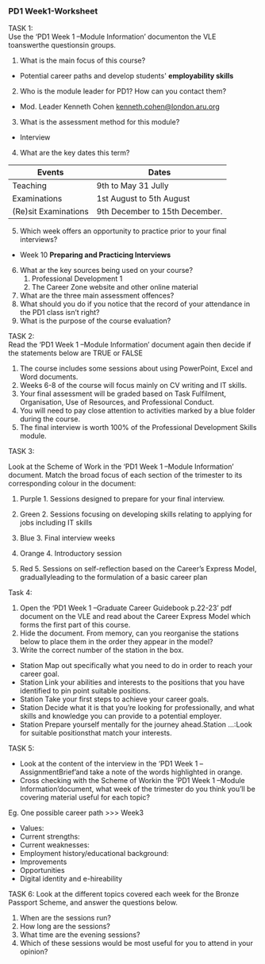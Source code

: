 ### PD1 Week1-Worksheet 
TASK 1:  
Use the ‘PD1 Week 1 –Module Information’ documenton the VLE toanswerthe questionsin groups.
1. What is the main focus of this course?
- Potential career paths and develop students' **employability skills**
2. Who is the module leader for PD1? How can you contact them?
- Mod. Leader Kenneth Cohen kenneth.cohen@london.aru.org 
3. What is the assessment method for this module? 
- Interview
4. What are the key dates this term?

|Events | Dates |
|----------|---------------------| 
| Teaching | 9th to May 31 Jully |
|Examinations| 1st August to 5th August|
| (Re)sit Examinations| 9th December to 15th December.
5. Which week offers an opportunity to practice prior to your final interviews?
- Week 10 **Preparing and Practicing Interviews**
6. What ar the key sources being used on your course? 
    1.  Professional Development 1
    2.  The Career Zone website and other online material 
7. What are the three main assessment offences? 
8. What should you do if you notice that the record of your attendance in the PD1 class isn’t right?
9. What is the purpose of the course evaluation?

TASK 2:  
Read the ‘PD1 Week 1 –Module Information’ document again then decide if the statements below are TRUE or FALSE
1. The course includes some sessions about using PowerPoint, Excel and Word documents.
2. Weeks 6-8 of the course will focus mainly on CV writing and IT skills.
3. Your final assessment will be graded based on Task Fulfilment, Organisation, Use of Resources, and Professional Conduct.
4. You will need to pay close attention to activities marked by a blue folder during the course.
5. The final interview is worth 100% of the Professional Development Skills module.

TASK 3: 

Look at the Scheme of Work in the ‘PD1 Week 1 –Module Information’ document. Match the broad focus of each section of the trimester to its corresponding colour in the document:
1. Purple      1. Sessions designed to prepare for your final interview.    
2. Green       2. Sessions focusing on developing skills relating to applying for jobs 
including IT skills

3. Blue        3. Final interview weeks

4. Orange      4. Introductory session

5. Red         5. Sessions on self-reflection based on the Career’s Express Model, graduallyleading to the formulation of a basic career plan


Task 4: 
1. Open the ‘PD1 Week 1 –Graduate Career Guidebook p.22-23’ pdf document on the VLE and read about the Career Express Model which forms the first part of this course.
2. Hide the document. From memory, can you reorganise the stations below to place them in the order they appear in the model? 
3. Write the correct number of the station in the box.

- Station Map out specifically what you need to do in order to reach your career goal.
- Station Link your abilities and interests to the positions that you have identified to pin point suitable positions.
- Station Take your first steps to achieve your career goals.
- Station Decide what it is that you’re looking for professionally, and what skills and knowledge you can provide to a potential employer.
- Station Prepare yourself mentally for the journey ahead.Station ...:Look for suitable positionsthat match your interests.

TASK 5:
- Look at the content of the interview in the ‘PD1 Week 1 –AssignmentBrief’and take a note of the words highlighted in orange.
- Cross checking with the Scheme of Workin the ‘PD1 Week 1 –Module Information’document,
what week of the trimester do you think you’ll be covering material useful for each topic?

Eg. One possible career path  >>> Week3

- Values:
- Current strengths:
- Current weaknesses:
- Employment history/educational background:
- Improvements
- Opportunities
- Digital identity and e-hireability


TASK 6: 
Look at the different topics covered each week for the Bronze Passport Scheme, and answer the questions below. 

1. When are the sessions run?
2. How long are the sessions?
3. What time are the evening sessions?
4. Which of these sessions would be most useful for you to attend in your
opinion?